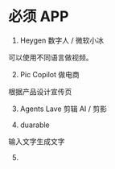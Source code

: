 # 必须 APP

1. Heygen 数字人 / 微软小冰

可以使用不同语言做视频。

2. Pic Copilot 做电商

根据产品设计宣传页

3. Agents Lave 剪辑 AI / 剪影

4. duarable

输入文字生成文字

5.
